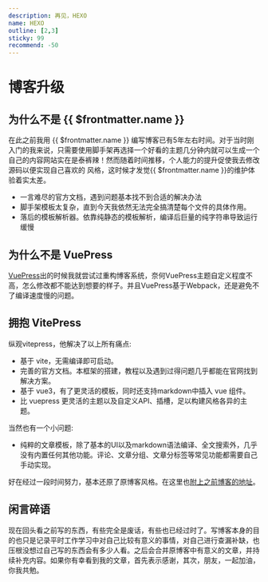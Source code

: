 ```yaml
---
description: 再见，HEXO
name: HEXO
outline: [2,3]
sticky: 99
recommend: -50
---
```

# 博客升级

## 为什么不是 {{ $frontmatter.name }}

在此之前我用 {{ $frontmatter.name }} 编写博客已有5年左右时间。对于当时刚入门的我来说，只需要使用脚手架再选择一个好看的主题几分钟内就可以生成一个自己的内容网站实在是泰裤辣！然而随着时间推移，个人能力的提升促使我去修改源码以便实现自己喜欢的
风格，这时候才发觉{{ $frontmatter.name }}的维护体验着实太差。

+ 一言难尽的官方文档，遇到问题基本找不到合适的解决办法
+ 脚手架模板太复杂，直到今天我依然无法完全搞清楚每个文件的具体作用。
+ 落后的模板解析器。依靠纯静态的模板解析，编译后巨量的纯字符串导致运行缓慢

## 为什么不是 VuePress

[VuePress](https://vuepress.vuejs.org/zh/)出的时候我就尝试过重构博客系统，奈何VuePress主题自定义程度不高，怎么修改都不能达到想要的样子。并且VuePress基于Webpack，还是避免不了编译速度慢的问题。

## 拥抱 VitePress

纵观vitepress，他解决了以上所有痛点:

+ 基于 vite，无需编译即可启动。
+ 完善的官方文档。本框架的搭建，教程以及遇到过得问题几乎都能在官网找到解决方案。
+ 基于 vue3，有了更灵活的模板，同时还支持markdown中插入 vue 组件。
+ 比 vuepress 更灵活的主题以及自定义API、插槽，足以构建风格各异的主题。

当然也有一个小问题:

+ 纯粹的文章模板，除了基本的UI以及markdown语法编译、全文搜索外，几乎没有内置任何其他功能。评论、文章分组、文章分标签等常见功能都需要自己手动实现。

好在经过一段时间努力，基本还原了原博客风格。在这里也[附上之前博客的地址](https://singledogno1.github.io/blog/)。

## 闲言碎语

现在回头看之前写的东西，有些完全是废话，有些也已经过时了。写博客本身的目的也只是记录平时工作学习中对自己比较有意义的事情，对自己进行查漏补缺，也压根没想过自己写的东西会有多少人看。之后会合并原博客中有意义的文章，并持续补充内容。如果你有幸看到我的文章，首先表示感谢，其次，朋友，一起加油，你我共勉。
